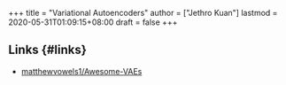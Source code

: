 +++
title = "Variational Autoencoders"
author = ["Jethro Kuan"]
lastmod = 2020-05-31T01:09:15+08:00
draft = false
+++

## Links {#links}

- [matthewvowels1/Awesome-VAEs](https://github.com/matthewvowels1/Awesome-VAEs)
